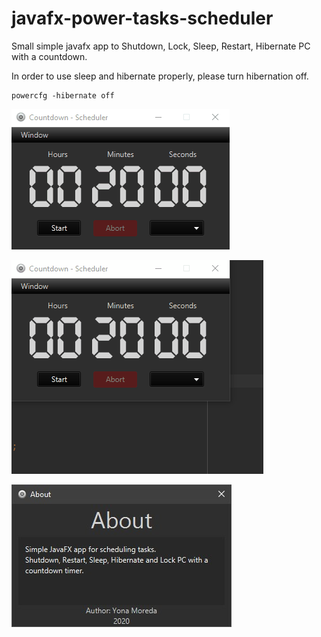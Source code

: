 # javafx-power-tasks-scheduler
Small simple javafx app to Shutdown, Lock, Sleep, Restart, Hibernate PC with a countdown.

In order to use sleep and hibernate properly, please turn hibernation off.
```
powercfg -hibernate off
```

![Image of screen shot](demo-screenshot.gif)

![Image of screen shot](demo-screenshot-2.gif)

![Image of screen shot](demo-screenshot-3.jpg)

